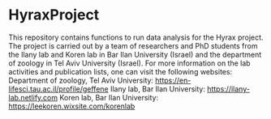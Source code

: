 # HyraxProject

This repository contains functions to run data analysis for the Hyrax project. The project is carried out by a team of researchers and PhD students from the Ilany lab and Koren lab in Bar Ilan University (Israel) and the department of zoology in Tel Aviv University (Israel). For more information on the lab activities and publication lists, one can visit the following websites:
Department of zoology, Tel Aviv University: https://en-lifesci.tau.ac.il/profile/geffene
Ilany lab, Bar Ilan University: https://ilany-lab.netlify.com
Koren lab, Bar Ilan University: https://leekoren.wixsite.com/korenlab
